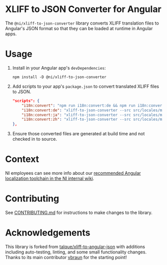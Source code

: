 # XLIFF to JSON Converter for Angular

The `@ni/xliff-to-json-converter` library converts XLIFF translation files to Angular's JSON format so that they can be loaded at runtime in Angular apps.

# Usage

1. Install in your Angular app's `devDependencies`:

    ```
    npm install -D @ni/xliff-to-json-converter
    ```

2. Add scripts to your app's `package.json` to convert translated XLIFF files to JSON.

    ```json
    "scripts": {
        "i18n:convert": "npm run i18n:convert:de && npm run i18n:convert:ja && npm run i18n:convert:zh",
        "i18n:convert:de": "xliff-to-json-converter --src src/locales/messages.de.xlf --dst src/locales/messages.de.json",
        "i18n:convert:ja": "xliff-to-json-converter --src src/locales/messages.ja.xlf --dst src/locales/messages.ja.json",
        "i18n:convert:zh": "xliff-to-json-converter --src src/locales/messages.zh.xlf --dst src/locales/messages.zh.json",
    },
    ```

3. Ensure those converted files are generated at build time and not checked in to source.

# Context

NI employees can see more info about our [recommended Angular localization toolchain in the NI internal wiki](https://dev.azure.com/ni/DevCentral/_wiki/wikis/AppCentral.wiki/6636/Internationalization-(Angular)).

# Contributing

See [CONTRIBUTING.md](/packages/xliff-to-json-converter/CONTRIBUTING.md) for instructions to make changes to the library.

# Acknowledgements

This library is forked from [talque/xliff-to-angular-json](https://github.com/talque/xliff-to-angular-json) with additions including auto-testing, linting, and some small functionality changes. Thanks to its main contributor [vbraun](https://github.com/vbraun) for the starting point!